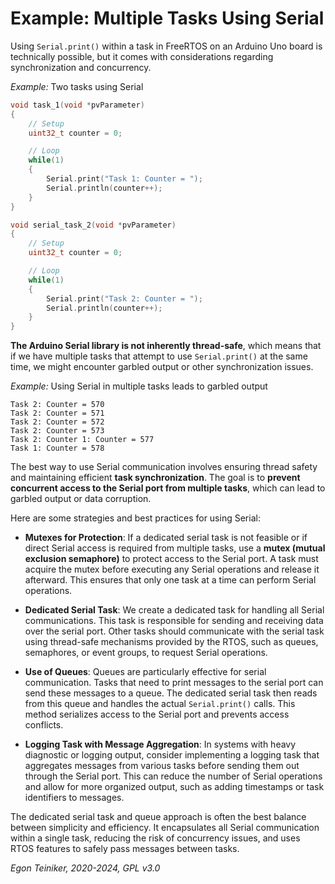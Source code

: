 # Example: Multiple Tasks Using Serial 

Using `Serial.print()` within a task in FreeRTOS on an Arduino Uno board is 
technically possible, but it comes with considerations regarding synchronization 
and concurrency. 

_Example:_ Two tasks using Serial 

```C++
void task_1(void *pvParameter) 
{
    // Setup
    uint32_t counter = 0;

    // Loop
    while(1) 
    {
        Serial.print("Task 1: Counter = ");
        Serial.println(counter++);
    }
}

void serial_task_2(void *pvParameter) 
{
    // Setup
    uint32_t counter = 0;

    // Loop
    while(1) 
    {
        Serial.print("Task 2: Counter = ");
        Serial.println(counter++);
    }
}
```

**The Arduino Serial library is not inherently thread-safe**, which means that if 
we have multiple tasks that attempt to use `Serial.print()` at the same time, we 
might encounter garbled output or other synchronization issues.

_Example:_ Using Serial in multiple tasks leads to garbled output 
```
Task 2: Counter = 570
Task 2: Counter = 571
Task 2: Counter = 572
Task 2: Counter = 573
Task 2: Counter 1: Counter = 577
Task 1: Counter = 578
```

The best way to use Serial communication involves ensuring thread safety and maintaining 
efficient **task synchronization**. The goal is to **prevent concurrent access to the 
Serial port from multiple tasks**, which can lead to garbled output or data corruption. 

Here are some strategies and best practices for using Serial:

* **Mutexes for Protection**:
    If a dedicated serial task is not feasible or if direct Serial access is required 
    from multiple tasks, use a **mutex (mutual exclusion semaphore)** to protect access 
    to the Serial port. A task must acquire the mutex before executing any Serial operations 
    and release it afterward. This ensures that only one task at a time can perform Serial 
    operations.    

* **Dedicated Serial Task**:
    We create a dedicated task for handling all Serial communications. This task is 
    responsible for sending and receiving data over the serial port. Other tasks should 
    communicate with the serial task using thread-safe mechanisms provided by the RTOS, 
    such as queues, semaphores, or event groups, to request Serial operations.

* **Use of Queues**: 
    Queues are particularly effective for serial communication. Tasks that need to print 
    messages to the serial port can send these messages to a queue. The dedicated serial 
    task then reads from this queue and handles the actual `Serial.print()` calls. 
    This method serializes access to the Serial port and prevents access conflicts.    

* **Logging Task with Message Aggregation**:
    In systems with heavy diagnostic or logging output, consider implementing a logging 
    task that aggregates messages from various tasks before sending them out through the 
    Serial port. This can reduce the number of Serial operations and allow for more organized 
    output, such as adding timestamps or task identifiers to messages.    

The dedicated serial task and queue approach is often the best balance between simplicity 
and efficiency. It encapsulates all Serial communication within a single task, reducing the 
risk of concurrency issues, and uses RTOS features to safely pass messages between tasks.

*Egon Teiniker, 2020-2024, GPL v3.0*    
